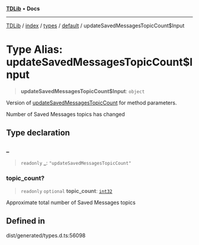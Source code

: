 [**TDLib**](../../../../../../README.md) • **Docs**

***

[TDLib](../../../../../../modules.md) / [index](../../../../../README.md) / [types](../../../README.md) / [default](../README.md) / updateSavedMessagesTopicCount$Input

# Type Alias: updateSavedMessagesTopicCount$Input

> **updateSavedMessagesTopicCount$Input**: `object`

Version of [updateSavedMessagesTopicCount](updateSavedMessagesTopicCount.md) for method parameters.

Number of Saved Messages topics has changed

## Type declaration

### \_

> `readonly` **\_**: `"updateSavedMessagesTopicCount"`

### topic\_count?

> `readonly` `optional` **topic\_count**: [`int32`](int32.md)

Approximate total number of Saved Messages topics

## Defined in

dist/generated/types.d.ts:56098
